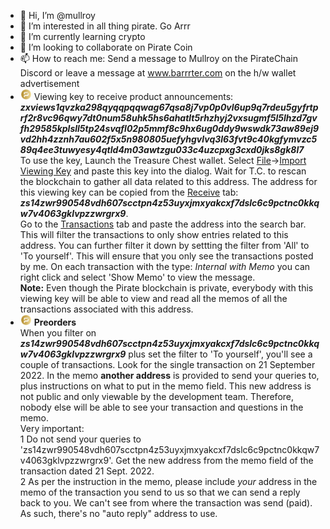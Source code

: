 - 👋 Hi, I’m @mullroy
- 👀 I’m interested in all thing pirate. Go Arrr
- 🌱 I’m currently learning crypto 
- 💞️ I’m looking to collaborate on Pirate Coin
- 📫 How to reach me: Send a message to Mullroy on the PirateChain Discord or leave a message at www.barrrter.com on the h/w wallet advertisement
- <img src="pirate.png" width="18" height=18 title="Pirate logo"> Viewing key to receive product announcements:
<i><b>zxviews1qvzka298qyqqpqqwag67qsa8j7vp0p0vl6up9q7rdeu5gyfrtprf2r8vc96qwy7dt0num58uhk5hs6ahatlt5rhzhyj2vxsugmf5l5lhzd7gvfh29585kplsll5tp24svqfl02p5mmf8c9hx6ug0ddy9wswdk73aw89ej9vd2hh4zznh7au602f5x5n980805uefyhgvlvq3l63fvt9c40kgfymvzc589q4ee3tuwyesy4qtld4m03awtzgu033c4uzcpxg3cxd0jks8gk8l7</b></i><br>To use the key, Launch the Treasure Chest wallet. Select <u>File</u>-><u>Import Viewing Key</u> and paste this key into the dialog. Wait for T.C. to rescan the blockchain to gather all data related to this address. The address for this viewing key can be copied
from the <u>Receive</u> tab:
<i><b>zs14zwr990548vdh607scctpn4z53uyxjmxyakcxf7dslc6c9pctnc0kkqw7v4063gklvpzzwrgrx9</b></i>.<br>
Go to the <u>Transactions</u> tab and paste the address into the search bar. This will filter the transactions to
only show entries related to this address. You can further filter it down by settting the filter from 'All' to 
'To yourself'. This will ensure that you only see the transactions posted by me. On each transaction with the
type: <i>Internal with Memo</i> you can right click and select 'Show Memo' to view the message.<br>
<b>Note:</b> Even though the Pirate blockchain is private, everybody with this viewing key will be able to view 
and read all the memos of all the transactions associated with this address.
- <img src="pirate.png" width="18" height=18 title="Pirate logo"> <b>Preorders</b><br>
When you filter on <i><b>zs14zwr990548vdh607scctpn4z53uyxjmxyakcxf7dslc6c9pctnc0kkqw7v4063gklvpzzwrgrx9</b></i> plus
set the filter to 'To yourself', you'll see a couple of transactions. Look for the single transaction
on 21 September 2022. In the memo <b>another address</b> is provided to send your queries to, plus instructions on what to
put in the memo field. This new address is not public and only viewable by the development team. Therefore, nobody
else will be able to see your transaction and questions in the memo.<br>
Very important:<br>
1 Do not send your queries to 'zs14zwr990548vdh607scctpn4z53uyxjmxyakcxf7dslc6c9pctnc0kkqw7v4063gklvpzzwrgrx9'. Get the
new address from the memo field of the transaction dated 21 Sept. 2022.<br>
2 As per the instruction in the memo, please include <i>your</i> address in the memo of the transaction you 
send to us so that we can send a reply back to you. We can't see from where the transaction was send (paid). As such,
there's no "auto reply" address to use.
<!---
mullroy/mullroy is a ✨ special ✨ repository because its `README.md` (this file) appears on your GitHub profile.
You can click the Preview link to take a look at your changes.
--->
